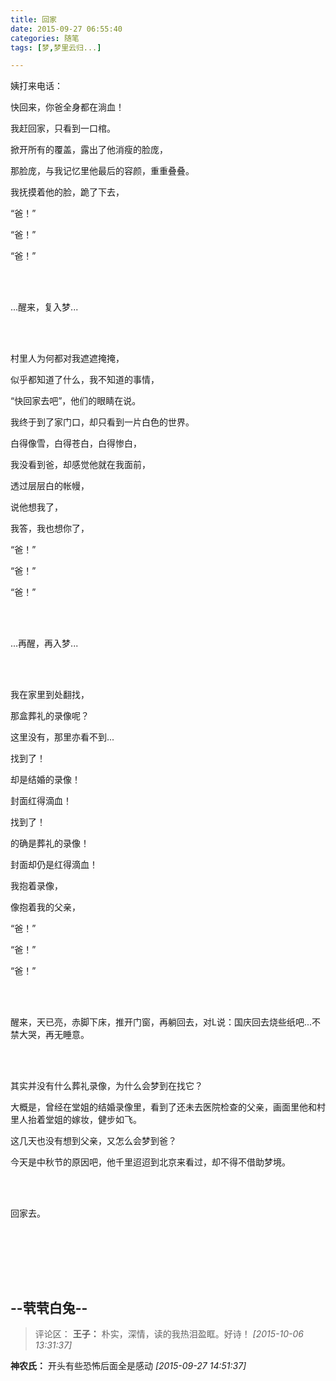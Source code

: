 ```yaml
---
title: 回家
date: 2015-09-27 06:55:40
categories: 随笔
tags: [梦,梦里云归...]

---
```

姨打来电话：

快回来，你爸全身都在淌血！

我赶回家，只看到一口棺。

掀开所有的覆盖，露出了他消瘦的脸庞，

那脸庞，与我记忆里他最后的容颜，重重叠叠。

我抚摸着他的脸，跪了下去，

“爸！”

“爸！”

“爸！”

<br /><br />

...醒来，复入梦...

<br /><br />

村里人为何都对我遮遮掩掩，

似乎都知道了什么，我不知道的事情，

“快回家去吧”，他们的眼睛在说。

我终于到了家门口，却只看到一片白色的世界。

白得像雪，白得苍白，白得惨白，

我没看到爸，却感觉他就在我面前，

透过层层白的帐幔，

说他想我了，

我答，我也想你了，

“爸！”

“爸！”

“爸！”

<br /><br />

...再醒，再入梦...

<br /><br />

我在家里到处翻找，

那盒葬礼的录像呢？

这里没有，那里亦看不到...

找到了！

却是结婚的录像！

封面红得滴血！

找到了！

的确是葬礼的录像！

封面却仍是红得滴血！

我抱着录像，

像抱着我的父亲，

“爸！”

“爸！”

“爸！”

<br /><br />

醒来，天已亮，赤脚下床，推开门窗，再躺回去，对L说：国庆回去烧些纸吧...不禁大哭，再无睡意。

<br /><br />

其实并没有什么葬礼录像，为什么会梦到在找它？

大概是，曾经在堂姐的结婚录像里，看到了还未去医院检查的父亲，画面里他和村里人抬着堂姐的嫁妆，健步如飞。

这几天也没有想到父亲，又怎么会梦到爸？

今天是中秋节的原因吧，他千里迢迢到北京来看过，却不得不借助梦境。

<br /><br />

回家去。

<br /><br />

<br /><br />

--茕茕白兔--
---
>评论区：
>**王子：** 朴实，深情，读的我热泪盈眶。好诗！  *[2015-10-06 13:31:37]*
>
**神农氏：** 开头有些恐怖后面全是感动  *[2015-09-27 14:51:37]*
>
